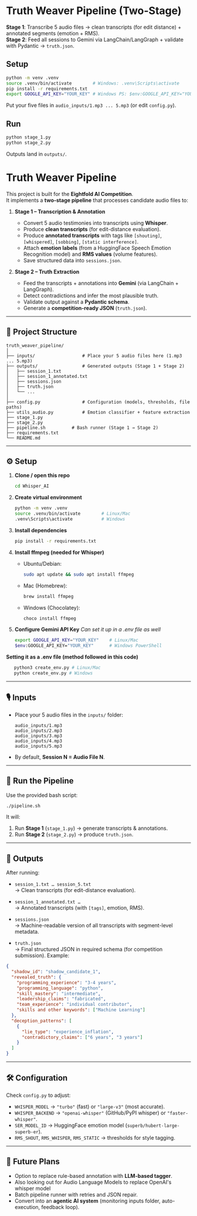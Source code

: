 
# Truth Weaver Pipeline (Two-Stage)

**Stage 1**: Transcribe 5 audio files -> clean transcripts (for edit distance) + annotated segments (emotion + RMS).  
**Stage 2**: Feed all sessions to Gemini via LangChain/LangGraph + validate with Pydantic -> `truth.json`.

## Setup
```bash
python -m venv .venv
source .venv/bin/activate        # Windows: .venv\Scripts\activate
pip install -r requirements.txt
export GOOGLE_API_KEY="YOUR_KEY" # Windows PS: $env:GOOGLE_API_KEY="YOUR_KEY"
```

Put your five files in `audio_inputs/1.mp3 ... 5.mp3` (or edit `config.py`).

## Run
```bash
python stage_1.py
python stage_2.py
```

Outputs land in `outputs/`.

# Truth Weaver Pipeline

This project is built for the **Eightfold AI Competition**.  
It implements a **two-stage pipeline** that processes candidate audio files to:

1. **Stage 1 – Transcription & Annotation**
   - Convert 5 audio testimonies into transcripts using **Whisper**.
   - Produce **clean transcripts** (for edit-distance evaluation).
   - Produce **annotated transcripts** with tags like `[shouting]`, `[whispered]`, `[sobbing]`, `[static interference]`.
   - Attach **emotion labels** (from a HuggingFace Speech Emotion Recognition model) and **RMS values** (volume features).
   - Save structured data into `sessions.json`.

2. **Stage 2 – Truth Extraction**
   - Feed the transcripts + annotations into **Gemini** (via LangChain + LangGraph).
   - Detect contradictions and infer the most plausible truth.
   - Validate output against a **Pydantic schema**.
   - Generate a **competition-ready JSON** (`truth.json`).

---

## 📂 Project Structure

```
truth_weaver_pipeline/
│
├── inputs/                  # Place your 5 audio files here (1.mp3 ... 5.mp3)
├── outputs/                 # Generated outputs (Stage 1 + Stage 2)
│   ├── session_1.txt
│   ├── session_1_annotated.txt
│   ├── sessions.json
│   ├── truth.json
│   └── ...
│
├── config.py                # Configuration (models, thresholds, file paths)
├── utils_audio.py           # Emotion classifier + feature extraction
├── stage_1.py
├── stage_2.py
├── pipeline.sh          # Bash runner (Stage 1 → Stage 2)
├── requirements.txt
└── README.md
```

---

## ⚙️ Setup

1. **Clone / open this repo**
   ```bash
   cd Whisper_AI
   ```

2. **Create virtual environment**
   ```bash
   python -m venv .venv
   source .venv/bin/activate        # Linux/Mac
   .venv\Scripts\activate           # Windows
   ```

3. **Install dependencies**
   ```bash
   pip install -r requirements.txt
   ```

4. **Install ffmpeg (needed for Whisper)**
   - Ubuntu/Debian:
     ```bash
     sudo apt update && sudo apt install ffmpeg
     ```
   - Mac (Homebrew):
     ```bash
     brew install ffmpeg
     ```
   - Windows (Chocolatey):
     ```powershell
     choco install ffmpeg
     ```

5. **Configure Gemini API Key**
  *Can set it up in a .env file as well*
   ```bash
   export GOOGLE_API_KEY="YOUR_KEY"    # Linux/Mac
   $env:GOOGLE_API_KEY="YOUR_KEY"      # Windows PowerShell
   ```
**Setting it as a .env file (method followed in this code)**
   ```bash
      python3 create_env.py # Linux/Mac
      python create_env.py # Windows
   ```
---

## 🎙️ Inputs

- Place your 5 audio files in the `inputs/` folder:
  ```
  audio_inputs/1.mp3
  audio_inputs/2.mp3
  audio_inputs/3.mp3
  audio_inputs/4.mp3
  audio_inputs/5.mp3
  ```

- By default, **Session N = Audio File N**.

---

## 🚀 Run the Pipeline

Use the provided bash script:

```bash
./pipeline.sh
```

It will:

1. Run **Stage 1** (`stage_1.py`) → generate transcripts & annotations.
2. Run **Stage 2** (`stage_2.py`) → produce `truth.json`.

---

## 📄 Outputs

After running:

- `session_1.txt … session_5.txt`  
  → Clean transcripts (for edit-distance evaluation).  

- `session_1_annotated.txt …`  
  → Annotated transcripts (with `[tags]`, emotion, RMS).  

- `sessions.json`  
  → Machine-readable version of all transcripts with segment-level metadata.  

- `truth.json`  
  → Final structured JSON in required schema (for competition submission). Example:

```json
{
  "shadow_id": "shadow_candidate_1",
  "revealed_truth": {
    "programming_experience": "3-4 years",
    "programming_language": "python",
    "skill_mastery": "intermediate",
    "leadership_claims": "fabricated",
    "team_experience": "individual contributor",
    "skills and other keywords": ["Machine Learning"]
  },
  "deception_patterns": [
    {
      "lie_type": "experience_inflation",
      "contradictory_claims": ["6 years", "3 years"]
    }
  ]
}
```

---

## 🛠️ Configuration

Check `config.py` to adjust:
- `WHISPER_MODEL` → `"turbo"` (fast) or `"large-v3"` (most accurate).
- `WHISPER_BACKEND` → `"openai-whisper"` (GitHub/PyPI whisper) or `"faster-whisper"`.
- `SER_MODEL_ID` → HuggingFace emotion model (`superb/hubert-large-superb-er`).
- `RMS_SHOUT`, `RMS_WHISPER`, `RMS_STATIC` → thresholds for style tagging.

---

## 🔮 Future Plans

- Option to replace rule-based annotation with **LLM-based tagger**.  
- Also looking out for Audio Language Models to replace OpenAI's whisper model
- Batch pipeline runner with retries and JSON repair.  
- Convert into an **agentic AI system** (monitoring inputs folder, auto-execution, feedback loop).  

